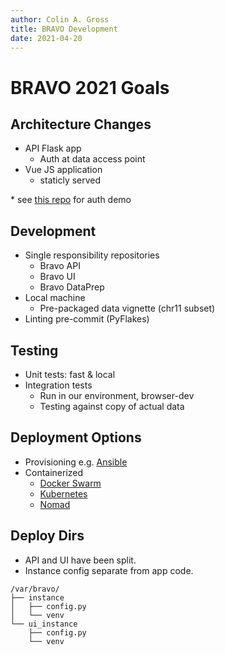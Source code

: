 ```yaml
---
author: Colin A. Gross
title: BRAVO Development
date: 2021-04-20
---
```


# BRAVO 2021 Goals

## Architecture Changes
- API Flask app 
  - Auth at data access point
- Vue JS application
  - staticly served

\* see [this repo](https://github.com/grosscol/scenery-bailiff) for auth demo 

## Development
- Single responsibility repositories
    - Bravo API
    - Bravo UI
    - Bravo DataPrep
- Local machine
  - Pre-packaged data vignette (chr11 subset) 
- Linting pre-commit (PyFlakes)

## Testing
- Unit tests: fast & local
- Integration tests
    - Run in our environment, browser-dev
    - Testing against copy of actual data

## Deployment Options
- Provisioning e.g. [Ansible](https://www.ansible.com/use-cases/application-deployment)
- Containerized 
  - [Docker Swarm](https://docs.docker.com/engine/swarm/)
  - [Kubernetes](https://kubernetes.io/docs/concepts/workloads/pods/)
  - [Nomad](https://www.nomadproject.io/docs/job-specification)

## Deploy Dirs
- API and UI have been split.
- Instance config separate from app code.

```
/var/bravo/
├── instance
│   ├── config.py
│   └── venv
└── ui_instance
    ├── config.py
    └── venv
```
